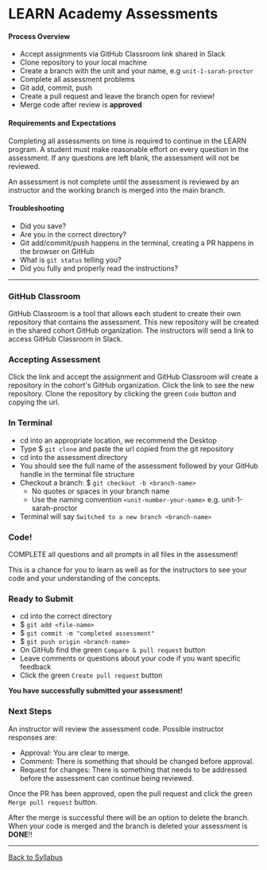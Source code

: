 # LEARN Academy Assessments

#### Process Overview

- Accept assignments via GitHub Classroom link shared in Slack
- Clone repository to your local machine
- Create a branch with the unit and your name, e.g `unit-1-sarah-proctor`
- Complete all assessment problems
- Git add, commit, push
- Create a pull request and leave the branch open for review!
- Merge code after review is **approved**

#### Requirements and Expectations

Completing all assessments on time is required to continue in the LEARN program. A student must make reasonable effort on every question in the assessment. If any questions are left blank, the assessment will not be reviewed.

An assessment is not complete until the assessment is reviewed by an instructor and the working branch is merged into the main branch.

#### Troubleshooting

- Did you save?
- Are you in the correct directory?
- Git add/commit/push happens in the terminal, creating a PR happens in the browser on GitHub
- What is `git status` telling you?
- Did you fully and properly read the instructions?

---

### GitHub Classroom

GitHub Classroom is a tool that allows each student to create their own repository that contains the assessment. This new repository will be created in the shared cohort GitHub organization. The instructors will send a link to access GitHub Classroom in Slack.

### Accepting Assessment

Click the link and accept the assignment and GitHub Classroom will create a repository in the cohort's GitHub organization. Click the link to see the new repository. Clone the repository by clicking the green `Code` button and copying the url.

### In Terminal

- cd into an appropriate location, we recommend the Desktop
- Type $ `git clone` and paste the url copied from the git repository
- cd into the assessment directory
- You should see the full name of the assessment followed by your GitHub handle in the terminal file structure
- Checkout a branch: $ `git checkout -b <branch-name>`
  - No quotes or spaces in your branch name
  - Use the naming convention `<unit-number-your-name>` e.g. unit-1-sarah-proctor
- Terminal will say `Switched to a new branch <branch-name>`

### Code!

COMPLETE all questions and all prompts in all files in the assessment!

This is a chance for you to learn as well as for the instructors to see your code and your understanding of the concepts.

### Ready to Submit

- cd into the correct directory
- $ `git add <file-name>`
- $ `git commit -m "completed assessment"`
- $ `git push origin <branch-name>`
- On GitHub find the green `Compare & pull request` button
- Leave comments or questions about your code if you want specific feedback
- Click the green `Create pull request` button

**You have successfully submitted your assessment!**

### Next Steps

An instructor will review the assessment code. Possible instructor responses are:

- Approval: You are clear to merge.
- Comment: There is something that should be changed before approval.
- Request for changes: There is something that needs to be addressed before the assessment can continue being reviewed.

Once the PR has been approved, open the pull request and click the green `Merge pull request` button.

After the merge is successful there will be an option to delete the branch. When your code is merged and the branch is deleted your assessment is **DONE**!!

---

[Back to Syllabus](../README.md#github)
